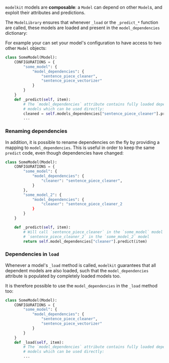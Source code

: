 `modelkit` models are **composable**: a `Model` can depend on other `Model`s, and exploit their attributes and predictions.

The `ModelLibrary` ensures that whenever `_load` or the `_predict_*` function are called, these models are loaded and present in the `model_dependencies` dictionary:

For example your can set your model's configuration to have access to two other `Model` objects:

```python
class SomeModel(Model):
    CONFIGURATIONS = {
        "some_model": {
            "model_dependencies": {
                "sentence_piece_cleaner",
                "sentence_piece_vectorizer"
            }
        }
    }
    def _predict(self, item):
        # The `model_dependencies` attribute contains fully loaded dependent
        # models which can be used directly:
        cleaned = self.models_dependencies["sentence_piece_cleaner"].predict(item["text"])
        ...
```

### Renaming dependencies

In addition, it is possible to rename dependencies on the fly by providing a mapping to `model_dependencies`. This is useful in order to keep the same `predict` code, even though dependencies have changed:

```python
class SomeModel(Model):
    CONFIGURATIONS = {
        "some_model": {
            "model_dependencies": {
                "cleaner": "sentence_piece_cleaner",
            }
        },
        "some_model_2": {
            "model_dependencies": {
                "cleaner": "sentence_piece_cleaner_2
            }
        }
    }

    def _predict(self, item):
        # Will call `sentence_piece_cleaner` in the `some_model` model and
        # `sentence_piece_cleaner_2` in the `some_model_2` model
        return self.model_dependencies["cleaner"].predict(item)
```

### Dependencies in `load`

Whenever a model's `_load` method is called, `modelkit` guarantees that all dependent models are also loaded, such that the `model_dependencies` attribute is populated by completely loaded models too.

It is therefore possible to use the `model_dependencies` in the `_load` method too:

```python
class SomeModel(Model):
    CONFIGURATIONS = {
        "some_model": {
            "model_dependencies": {
                "sentence_piece_cleaner",
                "sentence_piece_vectorizer"
            }
        }
    }
    def _load(self, item):
        # The `model_dependencies` attribute contains fully loaded dependent
        # models which can be used directly:
        ...
```